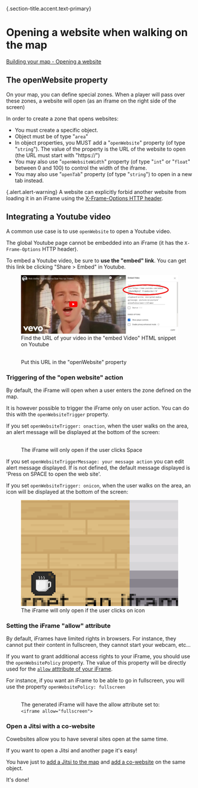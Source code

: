 {.section-title.accent.text-primary}
# Opening a website when walking on the map

[Building your map - Opening a website](https://www.youtube.com/watch?v=Me8cu5lLN3A)

## The openWebsite property

On your map, you can define special zones. When a player will pass over these zones, a website will open (as an iframe
on the right side of the screen)

In order to create a zone that opens websites:

* You must create a specific object.
* Object must be of type "`area`"
* In object properties, you MUST add a "`openWebsite`" property (of type "`string`"). The value of the property is the URL of the website to open (the URL must start with "https://")
* You may also use "`openWebsiteWidth`" property (of type "`int`" or "`float`" between 0 and 100) to control the width of the iframe.
* You may also use "`openTab`" property (of type "`string`") to open in a new tab instead.

{.alert.alert-warning}
A website can explicitly forbid another website from loading it in an iFrame using
the [X-Frame-Options HTTP header](https://developer.mozilla.org/en-US/docs/Web/HTTP/Headers/X-Frame-Options).

## Integrating a Youtube video

A common use case is to use `openWebsite` to open a Youtube video.

The global Youtube page cannot be embedded into an iFrame (it has the `X-Frame-Options` HTTP header).

To embed a Youtube video, be sure to **use the "embed" link**. You can get this link be clicking "Share > Embed" in Youtube.

<figure class="figure">
    <img src="images/youtube.jpg" class="figure-img img-fluid rounded" alt="" />
    <figcaption class="figure-caption">Find the URL of your video in the "embed Video" HTML snippet on Youtube</figcaption>
</figure>

<figure class="figure">
    <img src="images/open_website.jpg" class="figure-img img-fluid rounded" alt="" />
    <figcaption class="figure-caption">Put this URL in the "openWebsite" property</figcaption>
</figure>

### Triggering of the "open website" action

By default, the iFrame will open when a user enters the zone defined on the map.

It is however possible to trigger the iFrame only on user action. You can do this with the `openWebsiteTrigger` property.

If you set `openWebsiteTrigger: onaction`, when the user walks on the area, an alert message will be displayed at the bottom of the screen:

<figure class="figure">
    <img src="images/click_space_open_website.jpg" class="figure-img img-fluid rounded" alt="" />
    <figcaption class="figure-caption">The iFrame will only open if the user clicks Space</figcaption>
</figure>

If you set `openWebsiteTriggerMessage: your message action` you can edit alert message displayed. If is not defined, the default message displayed is 'Press on SPACE to open the web site'.

If you set `openWebsiteTrigger: onicon`, when the user walks on the area, an icon will be displayed at the bottom of the screen:

<figure class="figure">
    <img src="images/icon_open_website.png" class="figure-img img-fluid rounded" alt="" />
    <figcaption class="figure-caption">The iFrame will only open if the user clicks on icon</figcaption>
</figure>

### Setting the iFrame "allow" attribute

By default, iFrames have limited rights in browsers. For instance, they cannot put their content in fullscreen, they cannot start your webcam, etc...

If you want to grant additional access rights to your iFrame, you should use the `openWebsitePolicy` property. The value of this property will be directly used for the [`allow` atttribute of your iFrame](https://developer.mozilla.org/en-US/docs/Web/HTTP/Feature_Policy/Using_Feature_Policy#the_iframe_allow_attribute).

For instance, if you want an iFrame to be able to go in fullscreen, you will use the property `openWebsitePolicy: fullscreen`

<figure class="figure">
    <img src="images/open_website_policy.jpg" class="figure-img img-fluid rounded" alt="" />
    <figcaption class="figure-caption">The generated iFrame will have the allow attribute set to: <code>&lt;iframe allow="fullscreen"&gt;</code></figcaption>
</figure>

### Open a Jitsi with a co-website

Cowebsites allow you to have several sites open at the same time.

If you want to open a Jitsi and another page it's easy!

You have just to [add a Jitsi to the map](meeting-rooms.md) and [add a co-website](opening-a-website.md#the-openwebsite-property) on the same object.

It's done!
